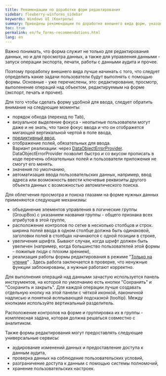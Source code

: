 ```yaml
---
title: Рекомендации по доработке форм редактирования
sidebar: flexberry-winforms_sidebar
keywords: Windows UI (Контролы)
summary: Приведены рекомендации по доработке внешнего вида форм, указаны наиболее часто применяемые механизмы и даны ссылки на статьи, описывающие их реализацию
toc: true
permalink: en/fw_forms-recommendations.html
lang: en
---
```


Важно понимать, что форма служит не только для редактирования данных, но и для просмотра данных, а также для управления данными - запуск операции экспорта, печати, работы с данными аудита и прочее.

Поэтому проработку внешнего вида лучше начинать с того, что следует определить какие задачи пользователи будут выполнять с помощью формы. Основные - уже перечислены, это: редактирование, просмотр, выполенение операций над объектом, редактируемым на форме (экспорт, печать и прочее).

Для того чтобы сделать форму удобной для ввода, следует обратить внимание на следующие моменты:

* порядок обхода (переход по Tab),
* визуальное выделение фокуса - неопытные пользователи могут даже и не знать, что такое фокус ввода и что он отображется мигающей вертикальной чертой в поле ввода,
* [предиктивный ввод](fw_predict-input.html),
* отображение полей, обязательных для ввода. <br> Вариант реализации: через [DataObjectErrorProvider](fw_data-object-error-provider.html). DataObjectErrorProvider позволит быстро и со вкусом прописать в коде перечень обязательных полей и пользователи приложения не смогут его менять.
* значения по умолчанию,
* автоматизация ввода пользовательских данных, например, ввод адреса или возможность ввести ключевые реквизиты другого объекта данных с возможностью автоматического поиска.

Для облегчения просмотра и поиска глазами на форме нужных данных применяются следующие механизмы:

* объединение элементов управления в логические группы (GroupBox) с указанием названия группы - общего признака всех атрибутов в этой группе,
* расположение контролов по сетке в несколько столбцов и строк. ширина полей ввода в одном столбце должна быть одинаковой, заголовки полей в столбцах начинаются с одной позиции в строке,
* увеличения шрифта. Бывают случаи, когда шрифт должен быть увеличен (например, когда большинство пользователей этой формы - пожилые люди с плохим зрением),
* реализация работы формы редактирования в режиме "[Только на чтение](fw_readonly-in-editmanager.html)" . Здесь работа заключается в проверке, что ненужные функции заблокированы, а нужные работают корректно.

Для выполнения операций над данными зачастую используется панель инструментов, на которой по умолчанию есть кнопки "Сохранить" и "Сохранить и закрыть". Для каждой операции лучше создавать отдельную кнопку на этой панели с чёткой иконкой, лаконичной надписью и понятной всплывающей подсказкой (tooltip). Между кнопками используйте вертикальный разделитель.

Расположение контролов на форме и группировка их в группы - комплексная задача, которая должна решаться совместно с аналитиком.

Также формы редактирования могут предоставлять следующие универсальные сервисы:

* аудирование изменений данных и предоставление доступа к данным аудита,
* проверка данных на соблюдение пользовательских условий,
* разграничение доступа к данным с помощью системы полномочий,
* хранение пользовательских настроек.